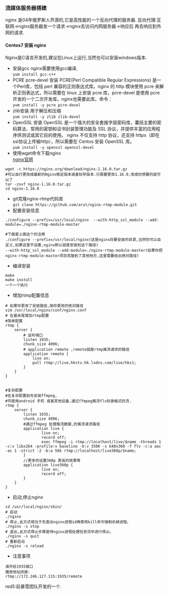 ### 流媒体服务器搭建
nginx 是04年俄罗斯人开源的,它是高性能的一个反向代理的服务器.
反向代理:互联网->nginx服务器发一个请求->nginx去访问内网服务器->响应后 再去响应到外网的请求.
#### Centos7 安装 nginx
Nginx是C语言开发的,建议在Linux上运行,当然也可以安装windows版本.
- 安装gcc
nginx需要使用gcc编译,  
`yum install gcc-c++`
- PCRE pcre-devel 安装
PCRE(Perl Compatible Regular Expressions) 是一个Perl库，包括 perl 兼容的正则表达式库。nginx 的 http 模块使用 pcre 来解析正则表达式，所以需要在 linux 上安装 pcre 库，pcre-devel 是使用 pcre 开发的一个二次开发库。nginx也需要此库。命令：  
`yum install -y pcre pcre-devel`  
- zlib安装 
用于解压和压缩  
`yum install -y zlib zlib-devel`
-  OpenSSL 安装
OpenSSL 是一个强大的安全套接字层密码库，囊括主要的密码算法、常用的密钥和证书封装管理功能及 SSL 协议，并提供丰富的应用程序供测试或其它目的使用。
nginx 不仅支持 http 协议，还支持 https（即在ssl协议上传输http），所以需要在 Centos 安装 OpenSSL 库。  
`yum install -y openssl openssl-devel`  
- 使用wget命令下载nginx  
 [nginx官网](https://nginx.org/en/download.html)
```
wget -c https://nginx.org/download/nginx-1.16.0.tar.gz
#可以自行更改成最新的Nginx稳定版本或者较早版本.只需要更改1.16.0,改成你想要的就可以了
tar -zxvf nginx-1.16.0.tar.gz
cd nginx-1.16.0
```
- git克隆nginx-rtmp代码库  
`git clone https://github.com/arut/nginx-rtmp-module.git`
- 配置安装信息  
```
./configure --prefix=/usr/local/nginx  --with-http_ssl_module --add-module=./nginx-rtmp-module-master

#下面是上面这个的注释
./configure --prefix=/usr/local/nginx(这是nginx将要安装的目录,当然你可以自定义,如果这里不设置,nginx默认就是安装到这个路径)
--with-http_ssl_module --add-module=./nginx-rtmp-module-master(如果你把nginx-rtmp-module-master项目克隆到了其他地方,这里需要给出绝对路径)
```
- 编译安装
```
make
make install
一个一个执行
```
- 增加rtmp配置信息
```
# 如果你更改了安装路径,按你更改的绝对路径
vim /usr/local/nginx/conf/nginx.conf
# 在最末尾增加rtmp配置
#简单配置
rtmp {
    server {
    	# 监听端口
        listen 1935;
        chunk_size 4096;
        # application remote ,remote就是rtmp推流请求的路径
        application remote {
			live on;
			pull rtmp://live.hkstv.hk.lxdns.com/live/hks1;
        }
    }
}


#复杂配置 
#在复杂配置前先安装ffmpeg,
#可使用android 手机 或者其他设备,通过ffmpeg推流flv封装格式的流.
rtmp {
    server {
        listen 1935;
        chunk_size 4096;
		#通过ffmpeg 处理推流数据,的推流请求路径
        application live {
                live on;
                record off;
                exec ffmpeg -i rtmp://localhost/live/$name -threads 1 -c:v libx264 -profile:v baseline -b:v 350K -s 640x360 -f flv -c:a aac -ac 1 -strict -2 -b:a 56k rtmp://localhost/live360p/$name;
        }
        //更多的设置360p 更高的效果等
        application live360p {
                live on;
                record off;
        }
    }
}
```
- 启动,停止nginx
```
cd /usr/local/nginx/sbin/
# 启动
./nginx
# 停止,此方式相当于先查出nginx进程id再使用kill命令强制杀掉进程。
./nginx -s stop
# 退出,此方式停止步骤是待nginx进程处理任务完毕进行停止。
./nginx -s quit
# 重新启动
./nginx -s reload
```
- 注意事项
```
请开启1935端口
播放地址拼接:
rtmp://172.246.127.115:1935/remote
```
red5:前暴雪团队开发的一个.
